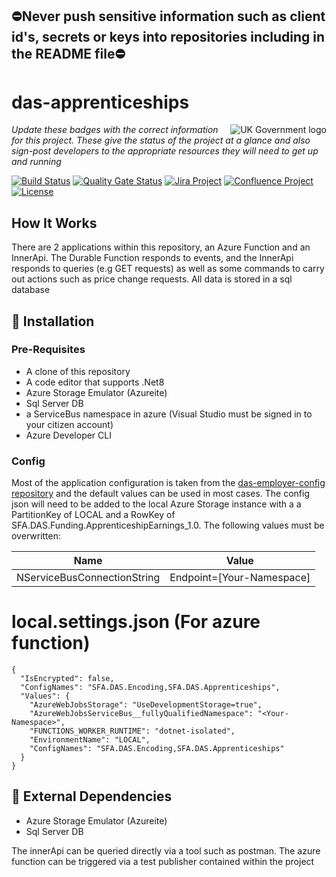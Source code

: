## ⛔Never push sensitive information such as client id's, secrets or keys into repositories including in the README file⛔

# das-apprenticeships

<img src="https://avatars.githubusercontent.com/u/9841374?s=200&v=4" align="right" alt="UK Government logo">

_Update these badges with the correct information for this project. These give the status of the project at a glance and also sign-post developers to the appropriate resources they will need to get up and running_

[![Build Status](https://dev.azure.com/sfa-gov-uk/Digital%20Apprenticeship%20Service/_apis/build/status/das-apprenticeships?branchName=master)](https://dev.azure.com/sfa-gov-uk/Digital%20Apprenticeship%20Service/_build/latest?definitionId=2856&branchName=master)
[![Quality Gate Status](https://sonarcloud.io/api/project_badges/measure?project=SkillsFundingAgency_das-apprenticeships&metric=alert_status)](https://sonarcloud.io/dashboard?id=SkillsFundingAgency_das-apprenticeships)
[![Jira Project](https://img.shields.io/badge/Jira-Project-blue)](https://skillsfundingagency.atlassian.net/jira/software/c/projects/FLP/boards/753)
[![Confluence Project](https://img.shields.io/badge/Confluence-Project-blue)](https://skillsfundingagency.atlassian.net/wiki/spaces/NDL/pages/3480354918/Flexible+Payments+Models)
[![License](https://img.shields.io/badge/license-MIT-lightgrey.svg?longCache=true&style=flat-square)](https://en.wikipedia.org/wiki/MIT_License)


## How It Works

There are 2 applications within this repository, an Azure Function and an InnerApi.
The Durable Function responds to events, and the InnerApi responds to queries (e.g GET requests) as well as some commands to carry out actions such as price change requests.
All data is stored in a sql database

## 🚀 Installation

### Pre-Requisites

* A clone of this repository
* A code editor that supports .Net8
* Azure Storage Emulator (Azureite)
* Sql Server DB
* a ServiceBus namespace in azure (Visual Studio must be signed in to your citizen account)
* Azure Developer CLI

### Config

Most of the application configuration is taken from the [das-employer-config repository](https://github.com/SkillsFundingAgency/das-employer-config) and the default values can be used in most cases.  The config json will need to be added to the local Azure Storage instance with a a PartitionKey of LOCAL and a RowKey of SFA.DAS.Funding.ApprenticeshipEarnings_1.0. The following values must be overwritten:

| Name | Value |
| ---- | ----- |
| NServiceBusConnectionString | Endpoint=[Your-Namespace] |


# local.settings.json (For azure function)
```
{
  "IsEncrypted": false,
  "ConfigNames": "SFA.DAS.Encoding,SFA.DAS.Apprenticeships",
  "Values": {
    "AzureWebJobsStorage": "UseDevelopmentStorage=true",
    "AzureWebJobsServiceBus__fullyQualifiedNamespace": "<Your-Namespace>",
    "FUNCTIONS_WORKER_RUNTIME": "dotnet-isolated",
    "EnvironmentName": "LOCAL",
    "ConfigNames": "SFA.DAS.Encoding,SFA.DAS.Apprenticeships"
  }
}
```

## 🔗 External Dependencies

* Azure Storage Emulator (Azureite)
* Sql Server DB

The innerApi can be queried directly via a tool such as postman. The azure function can be triggered via a test publisher contained within the project
